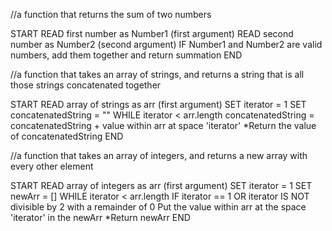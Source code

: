 
//a function that returns the sum of two numbers

START 
READ first number as Number1 (first argument)
READ second number as Number2 (second argument)
IF Number1 and Number2 are valid numbers, add them together and return summation
END

//a function that takes an array of strings, and returns a string that is all those strings concatenated together

START
READ array of strings as arr (first argument)
SET iterator = 1
SET concatenatedString = ""
WHILE iterator < arr.length
  concatenatedString = concatenatedString + value within arr at space 'iterator'
*Return the value of concatenatedString
END

//a function that takes an array of integers, and returns a new array with every other element

START
READ array of integers as arr (first argument)
SET iterator = 1
SET newArr = []
WHILE iterator < arr.length
  IF iterator == 1 OR iterator IS NOT divisible by 2 with a remainder of 0
    Put the value within arr at the space 'iterator' in the newArr
*Return newArr
END